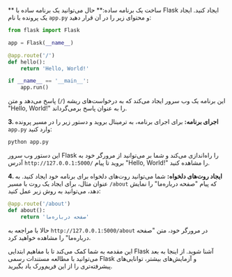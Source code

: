 
** ساخت یک برنامه ساده:**
حال می‌توانید یک برنامه ساده با Flask ایجاد کنید. ایجاد یک پرونده با نام `app.py` و محتوای زیر را در آن قرار دهید:

```python
from flask import Flask

app = Flask(__name__)

@app.route('/')
def hello():
    return 'Hello, World!'

if __name__ == '__main__':
    app.run()
```

این برنامه یک وب سرور ایجاد می‌کند که به درخواست‌های ریشه (`/`) پاسخ می‌دهد و متن "Hello, World!" را به عنوان پاسخ برمی‌گرداند.

**3. اجرای برنامه:**
برای اجرای برنامه، به ترمینال بروید و دستور زیر را در مسیر پرونده `app.py` وارد کنید:

```bash
python app.py
```

این دستور وب سرور Flask را راه‌اندازی می‌کند و شما بر می‌توانید از مرورگر خود به آدرس `http://127.0.0.1:5000/` بروید تا پیام "Hello, World!" را مشاهده کنید.

**4. ایجاد روت‌های دلخواه:**
شما می‌توانید روت‌های دلخواه برای برنامه خود ایجاد کنید. به عنوان مثال، برای ایجاد یک روت با مسیر `/about` که پیام "صفحه درباره‌ما" را نمایش دهد، می‌توانید به روش زیر عمل کنید:

```python
@app.route('/about')
def about():
    return 'صفحه درباره‌ما'
```

حالا با مراجعه به `http://127.0.0.1:5000/about` در مرورگر خود، متن "صفحه درباره‌ما" را مشاهده خواهید کرد.

این مقدمه به شما کمک می‌کند تا با مفاهیم ابتدایی Flask آشنا شوید. از اینجا به بعد می‌توانید با مطالعه مستندات رسمی Flask و آزمایش‌های بیشتر، توانایی‌های پیشرفته‌تری را از این فریم‌ورک یاد بگیرید.
